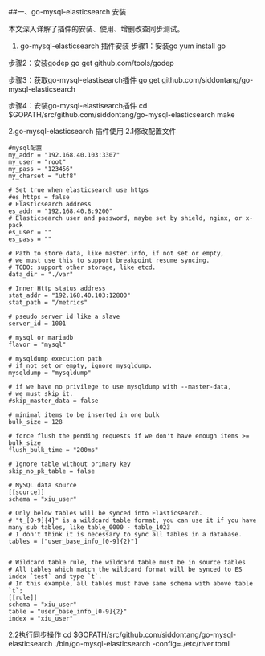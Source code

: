 ##一、go-mysql-elasticsearch 安装

本文深入详解了插件的安装、使用、增删改查同步测试。
1. go-mysql-elasticsearch 插件安装
步骤1：安装go
yum install go

步骤2：安装godep
go get github.com/tools/godep

步骤3：获取go-mysql-elastisearch插件
go get github.com/siddontang/go-mysql-elasticsearch

步骤4：安装go-mysql-elastisearch插件
cd $GOPATH/src/github.com/siddontang/go-mysql-elasticsearch
make

2.go-mysql-elasticsearch 插件使用
2.1修改配置文件
```
#mysql配置
my_addr = "192.168.40.103:3307"
my_user = "root"
my_pass = "123456"
my_charset = "utf8"

# Set true when elasticsearch use https
#es_https = false
# Elasticsearch address
es_addr = "192.168.40.8:9200"
# Elasticsearch user and password, maybe set by shield, nginx, or x-pack
es_user = ""
es_pass = ""

# Path to store data, like master.info, if not set or empty,
# we must use this to support breakpoint resume syncing.
# TODO: support other storage, like etcd.
data_dir = "./var"

# Inner Http status address
stat_addr = "192.168.40.103:12800"
stat_path = "/metrics"

# pseudo server id like a slave
server_id = 1001

# mysql or mariadb
flavor = "mysql"

# mysqldump execution path
# if not set or empty, ignore mysqldump.
mysqldump = "mysqldump"

# if we have no privilege to use mysqldump with --master-data,
# we must skip it.
#skip_master_data = false

# minimal items to be inserted in one bulk
bulk_size = 128

# force flush the pending requests if we don't have enough items >= bulk_size
flush_bulk_time = "200ms"

# Ignore table without primary key
skip_no_pk_table = false

# MySQL data source
[[source]]
schema = "xiu_user"

# Only below tables will be synced into Elasticsearch.
# "t_[0-9]{4}" is a wildcard table format, you can use it if you have many sub tables, like table_0000 - table_1023
# I don't think it is necessary to sync all tables in a database.
tables = ["user_base_info_[0-9]{2}"]


# Wildcard table rule, the wildcard table must be in source tables
# All tables which match the wildcard format will be synced to ES index `test` and type `t`.
# In this example, all tables must have same schema with above table `t`;
[[rule]]
schema = "xiu_user"
table = "user_base_info_[0-9]{2}"
index = "xiu_user"
```

2.2执行同步操作
cd $GOPATH/src/github.com/siddontang/go-mysql-elasticsearch
./bin/go-mysql-elasticsearch -config=./etc/river.toml
